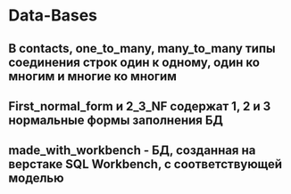 # Data-Bases
## В contacts, one_to_many, many_to_many типы соединения строк один к одному, один ко многим и многие ко многим
## First_normal_form и 2_3_NF содержат 1, 2 и 3 нормальные формы заполнения БД
## made_with_workbench - БД, созданная на верстаке SQL Workbench, с соответствующей моделью
